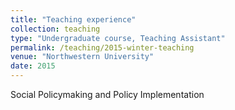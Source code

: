 ```yaml
---
title: "Teaching experience"
collection: teaching
type: "Undergraduate course, Teaching Assistant"
permalink: /teaching/2015-winter-teaching
venue: "Northwestern University"
date: 2015
---
```


Social Policymaking and Policy Implementation
